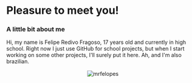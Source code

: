 # Pleasure to meet you!



### A little bit about me
Hi, my name is Felipe Redivo Fragoso, 17 years old and currently in high school. Right now I just use GitHub for school projects, but when I start working on some other projects, I'll surely put it here. Ah, and I'm also brazilian.

<p align="center">&nbsp;<img align="center" src="https://github-readme-stats.vercel.app/api?username=mrfelopes&show_icons=true&theme=dracula&hide_border=true&locale=en" alt="mrfelopes" /></p>
